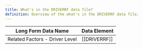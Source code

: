 ```yaml
---
title: What's in the DRIVERRF data file?
definition: Overview of the what's in the DRIVERRF data file.
---
```

| Long Form Data Name            | Data Element |
| ------------------------------ | ------------ |
| Related Factors - Driver Level | [[DRIVERRF]] |

